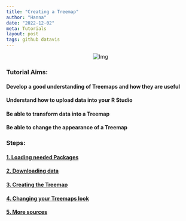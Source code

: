 ```yaml
---
title: "Creating a Treemap"
author: "Hanna"
date: "2022-12-02"
meta: Tutorials
layout: post
tags: github datavis
---
```

<div class="block">
	<center>
		<img src="{{ site.baseurl }}/img/tutorialhead.png" alt="Img">
	</center>
</div>

### Tutorial Aims:
#### Develop a good understanding of Treemaps and how they are useful 
#### Understand how to upload data into your R Studio 
#### Be able to transform data into a Treemap
#### Be able to change the appearance of a Treemap 

### Steps: 

#### <a href="#packages"> 1. Loading needed Packages </a>

#### <a href="#data"> 2. Downloading data</a>

#### <a href=”#plot”> 3. Creating the Treemap</a>

#### <a href=”#change”> 4. Changing your Treemaps look</a> 

#### <a href=”#more”> 5. More sources</a> 
